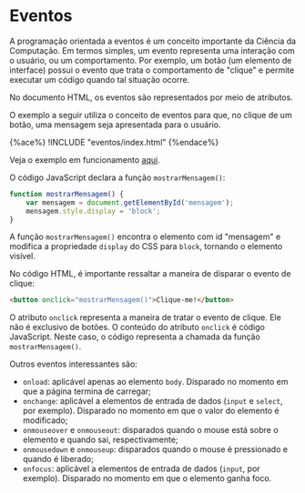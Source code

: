 # Eventos

A programação orientada a eventos é um conceito importante da Ciência da Computação. Em termos simples, um evento representa uma interação com o usuário, ou um comportamento. Por exemplo, um botão (um elemento de interface) possui o evento que trata o comportamento de "clique" e permite executar um código quando tal situação ocorre.

No documento HTML, os eventos são representados por meio de atributos.

O exemplo a seguir utiliza o conceito de eventos para que, no clique de um botão, uma mensagem seja apresentada para o usuário.  

{%ace%}
!INCLUDE "eventos/index.html"
{%endace%}

Veja o exemplo em funcionamento [aqui](http://embed.plnkr.co/cAJndSK2AbfuPuKLH9qL/preview).

O código JavaScript declara a função `mostrarMensagem()`:

```javascript
function mostrarMensagem() {
    var mensagem = document.getElementById('mensagem');
    mensagem.style.display = 'block';
}
```

A função `mostrarMensagem()` encontra o elemento com id "mensagem" e modifica a propriedade `display` do CSS para `block`, tornando o elemento visível.

No código HTML, é importante ressaltar a maneira de disparar o evento de clique:

```html
<button onclick="mostrarMensagem()">Clique-me!</button>
```

O atributo `onclick` representa a maneira de tratar o evento de clique. Ele não é exclusivo de botões. O conteúdo do atributo `onclick` é código JavaScript. Neste caso, o código representa a chamada da função `mostrarMensagem()`.

Outros eventos interessantes são:
* `onload`: aplicável apenas ao elemento `body`. Disparado no momento em que a página termina de carregar;
* `onchange`: aplicável a elementos de entrada de dados (`input` e `select`, por exemplo). Disparado no momento em que o valor do elemento é modificado;
* `onmouseover` e `onmouseout`: disparados quando o mouse está sobre o elemento e quando sai, respectivamente;
* `onmousedown` e `onmouseup`: disparados quando o mouse é pressionado e quando é liberado;
* `onfocus`: aplicável a elementos de entrada de dados (`input`, por exemplo). Disparado no momento em que o elemento ganha foco.
